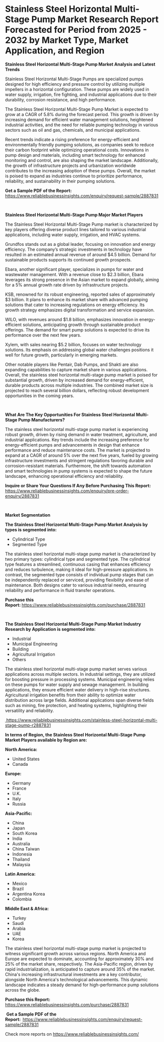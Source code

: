 <p><h1>Stainless Steel Horizontal Multi-Stage Pump Market Research Report Forecasted for Period from 2025 -  2032 by Market Type, Market Application, and Region</h1></p><p><strong>Stainless Steel Horizontal Multi-Stage Pump Market Analysis and Latest Trends</strong></p>
<p><p>Stainless Steel Horizontal Multi-Stage Pumps are specialized pumps designed for high efficiency and pressure control by utilizing multiple impellers in a horizontal configuration. These pumps are widely used in water supply, irrigation, fire fighting, and industrial applications due to their durability, corrosion resistance, and high performance.</p><p>The Stainless Steel Horizontal Multi-Stage Pump Market is expected to grow at a CAGR of 5.8% during the forecast period. This growth is driven by increasing demand for efficient water management solutions, heightened industrial activities, and the need for reliable pumping technology in various sectors such as oil and gas, chemicals, and municipal applications. </p><p>Recent trends indicate a rising preference for energy-efficient and environmentally friendly pumping solutions, as companies seek to reduce their carbon footprint while optimizing operational costs. Innovations in pump design and materials, including smart technology for enhanced monitoring and control, are also shaping the market landscape. Additionally, the growth of infrastructure projects and urbanization worldwide contributes to the increasing adoption of these pumps. Overall, the market is poised to expand as industries continue to prioritize performance, reliability, and sustainability in their pumping solutions.</p></p>
<p><strong>Get a Sample PDF of the Report:&nbsp;</strong> <a href="https://www.reliablebusinessinsights.com/enquiry/request-sample/2887831?utm_campaign=3362&utm_medium=2&utm_source=Github&utm_content=ia&utm_term=14032025&utm_id=stainless-steel-horizontal-multi-stage-pump">https://www.reliablebusinessinsights.com/enquiry/request-sample/2887831</a></p>
<p>&nbsp;</p>
<p><strong>Stainless Steel Horizontal Multi-Stage Pump Major Market Players</strong></p>
<p><p>The Stainless Steel Horizontal Multi-Stage Pump market is characterized by key players offering diverse product lines tailored to various industrial applications, including water supply, irrigation, and HVAC systems.</p><p>Grundfos stands out as a global leader, focusing on innovation and energy efficiency. The company’s strategic investments in technology have resulted in an estimated annual revenue of around $4.5 billion. Demand for sustainable products supports its continued growth prospects.</p><p>Ebara, another significant player, specializes in pumps for water and wastewater management. With a revenue close to $2.3 billion, Ebara leverages its strong presence in the Asian market to expand globally, aiming for a 5% annual growth rate driven by infrastructure projects.</p><p>KSB, renowned for its robust engineering, reported sales of approximately $3 billion. It plans to enhance its market share with advanced pumping solutions that cater to increasing regulations on energy efficiency. Its growth strategy emphasizes digital transformation and service expansion.</p><p>WILO, with revenues around $1.8 billion, emphasizes innovation in energy-efficient solutions, anticipating growth through sustainable product offerings. The demand for smart pump solutions is expected to drive its performance over the next few years.</p><p>Xylem, with sales nearing $5.2 billion, focuses on water technology solutions. Its emphasis on addressing global water challenges positions it well for future growth, particularly in emerging markets.</p><p>Other notable players like Pentair, Dab Pumps, and Shakti are also expanding capabilities to capture market share in various applications. Overall, the stainless steel horizontal multi-stage pump market is poised for substantial growth, driven by increased demand for energy-efficient, durable products across multiple industries. The combined market size is projected to reach several billion dollars, reflecting robust development opportunities in the coming years.</p></p>
<p>&nbsp;</p>
<p><strong>What Are The Key Opportunities For Stainless Steel Horizontal Multi-Stage Pump Manufacturers?</strong></p>
<p><p>The stainless steel horizontal multi-stage pump market is experiencing robust growth, driven by rising demand in water treatment, agriculture, and industrial applications. Key trends include the increasing preference for energy-efficient pumps and advancements in design that enhance performance and reduce maintenance costs. The market is projected to expand at a CAGR of around 5% over the next five years, fueled by growing infrastructure investments and stringent regulations favoring durable and corrosion-resistant materials. Furthermore, the shift towards automation and smart technologies in pump systems is expected to shape the future landscape, enhancing operational efficiency and reliability.</p></p>
<p><strong>Inquire or Share Your Questions If Any Before Purchasing This Report:</strong> <a href="https://www.reliablebusinessinsights.com/enquiry/pre-order-enquiry/2887831?utm_campaign=3362&utm_medium=2&utm_source=Github&utm_content=ia&utm_term=14032025&utm_id=stainless-steel-horizontal-multi-stage-pump">https://www.reliablebusinessinsights.com/enquiry/pre-order-enquiry/2887831</a></p>
<p>&nbsp;</p>
<p><strong>Market Segmentation</strong></p>
<p><strong>The Stainless Steel Horizontal Multi-Stage Pump Market Analysis by types is segmented into:</strong></p>
<p><ul><li>Cylindrical Type</li><li>Segmented Type</li></ul></p>
<p><p>The stainless steel horizontal multi-stage pump market is characterized by two primary types: cylindrical type and segmented type. The cylindrical type features a streamlined, continuous casing that enhances efficiency and reduces turbulence, making it ideal for high-pressure applications. In contrast, the segmented type consists of individual pump stages that can be independently replaced or serviced, providing flexibility and ease of maintenance. Both designs cater to various industrial needs, ensuring reliability and performance in fluid transfer operations.</p></p>
<p><strong>Purchase this Report:&nbsp;</strong><a href="https://www.reliablebusinessinsights.com/purchase/2887831?utm_campaign=3362&utm_medium=2&utm_source=Github&utm_content=ia&utm_term=14032025&utm_id=stainless-steel-horizontal-multi-stage-pump">https://www.reliablebusinessinsights.com/purchase/2887831</a></p>
<p>&nbsp;</p>
<p><strong>The Stainless Steel Horizontal Multi-Stage Pump Market Industry Research by Application is segmented into:</strong></p>
<p><ul><li>Industrial</li><li>Municipal Engineering</li><li>Building</li><li>Agricultural Irrigation</li><li>Others</li></ul></p>
<p><p>The stainless steel horizontal multi-stage pump market serves various applications across multiple sectors. In industrial settings, they are utilized for boosting pressure in processing systems. Municipal engineering relies on these pumps for water supply and sewage management. In building applications, they ensure efficient water delivery in high-rise structures. Agricultural irrigation benefits from their ability to optimize water distribution across large fields. Additional applications span diverse fields such as mining, fire protection, and heating systems, highlighting their versatility and reliability.</p></p>
<p><a href="https://www.reliablebusinessinsights.com/stainless-steel-horizontal-multi-stage-pump-r2887831?utm_campaign=3362&utm_medium=2&utm_source=Github&utm_content=ia&utm_term=14032025&utm_id=stainless-steel-horizontal-multi-stage-pump">&nbsp;https://www.reliablebusinessinsights.com/stainless-steel-horizontal-multi-stage-pump-r2887831</a></p>
<p><strong>In terms of Region, the Stainless Steel Horizontal Multi-Stage Pump Market Players available by Region are:</strong></p>
<p>
    <p> <strong> North America: </strong>
        <ul>
            <li>United States</li>
            <li>Canada</li>
        </ul>
        </p> 
    <p> <strong> Europe: </strong>
        <ul>
            <li>Germany</li>
            <li>France</li>
            <li>U.K.</li>
            <li>Italy</li>
            <li>Russia</li>
        </ul>
        </p> 
    <p> <strong> Asia-Pacific: </strong>
        <ul>
            <li>China</li>
            <li>Japan</li>
            <li>South Korea</li>
            <li>India</li>
            <li>Australia</li>
            <li>China Taiwan</li>
            <li>Indonesia</li>
            <li>Thailand</li>
            <li>Malaysia</li>
        </ul>
        </p> 
    <p> <strong> Latin America: </strong>
        <ul>
            <li>Mexico</li>
            <li>Brazil</li>
            <li>Argentina Korea</li>
            <li>Colombia</li>
        </ul>
        </p> 
    <p> <strong> Middle East & Africa: </strong>
        <ul>
            <li>Turkey</li>
            <li>Saudi</li>
            <li>Arabia</li>
            <li>UAE</li>
            <li>Korea</li>
        </ul>
    </p>
    </p>
<p><p>The stainless steel horizontal multi-stage pump market is projected to witness significant growth across various regions. North America and Europe are expected to dominate, accounting for approximately 30% and 25% of the market share, respectively. The Asia-Pacific region, driven by rapid industrialization, is anticipated to capture around 35% of the market. China's increasing infrastructural investments are a key contributor, alongside North America's technological advancements. This dynamic landscape indicates a steady demand for high-performance pump solutions across the globe.</p></p>
<p><strong>Purchase this Report: </strong><a href="https://www.reliablebusinessinsights.com/purchase/2887831?utm_campaign=3362&utm_medium=2&utm_source=Github&utm_content=ia&utm_term=14032025&utm_id=stainless-steel-horizontal-multi-stage-pump">https://www.reliablebusinessinsights.com/purchase/2887831</a></p>
<p>&nbsp;<strong>Get a Sample PDF of the Report:&nbsp;&nbsp;</strong><a href="https://www.reliablebusinessinsights.com/enquiry/request-sample/2887831?utm_campaign=3362&utm_medium=2&utm_source=Github&utm_content=ia&utm_term=14032025&utm_id=stainless-steel-horizontal-multi-stage-pump">https://www.reliablebusinessinsights.com/enquiry/request-sample/2887831</a></p>
<p><strong></strong></p>
<p>Check more reports on <a href="https://www.reliablebusinessinsights.com/?utm_campaign=3362&utm_medium=2&utm_source=Github&utm_content=ia&utm_term=14032025&utm_id=stainless-steel-horizontal-multi-stage-pump">https://www.reliablebusinessinsights.com/</a></p>